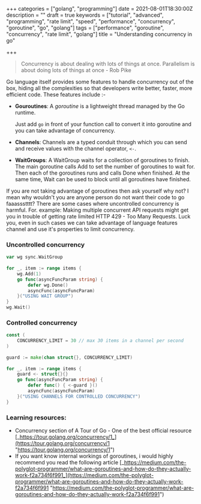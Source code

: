 +++
categories = ["golang", "programming"]
date = 2021-08-01T18:30:00Z
description = ""
draft = true
keywords = ["tutorial", "advanced", "programming", "rate limit", "speed", "performance", "concurrency", "goroutine", "go", "golang"]
tags = ["performance", "goroutine", "concurrency", "rate limit", "golang"]
title = "Understanding concurrency in go"

+++
> Concurrency is about dealing with lots of things at once. Parallelism is about doing lots of things at once - Rob Pike

Go language itself provides some features to handle concurrency out of the box, hiding all the complexities so that developers write better, faster, more efficient code. These features include :-

* **Gouroutines**: A _goroutine_ is a lightweight thread managed by the Go runtime.

  Just add `go` in front of your function call to convert it into goroutine and you can take advantage of concurrency.
* **Channels**: Channels are a typed conduit through which you can send and receive values with the channel operator, `<-`.
* **WaitGroups**: A WaitGroup waits for a collection of goroutines to finish. The main goroutine calls Add to set the number of goroutines to wait for. Then each of the goroutines runs and calls Done when finished. At the same time, Wait can be used to block until all goroutines have finished.

If you are not taking advantage of goroutines then ask yourself why not? I mean why wouldn't you are anyone person do not want their code to go faaassstttt? There are some cases where uncontrolled concurrency is harmful. For. example: Making multiple concurrent API requests might get you in trouble of getting rate limited HTTP 429 - Too Many Requests. Luck you, even in such cases we can take advantage of language features channel and use it's properties to limit concurrency.

### Uncontrolled concurrency

```go
var wg sync.WaitGroup
    
for _, item := range items {
	wg.Add(1)
	go func(asyncFuncParam string) {
		defer wg.Done()
		asyncFunc(asyncFuncParam)
	}("USING WAIT GROUP")
}
wg.Wait()
```

### Controlled concurrency

```go
const (
	CONCURRENCY_LIMIT = 30 // max 30 items in a channel per second 
)
    
guard := make(chan struct{}, CONCURRENCY_LIMIT)
    
for _, item := range items {
	guard <- struct{}{}
	go func(asyncFuncParam string) {
		defer func() { <-guard }()
		asyncFunc(asyncFuncParam)
	}("USING CHANNELS FOR CONTROLLED CONCURRENCY")
}
```

### Learning resources:

* Concurrency section of A Tour of Go - One of the best official resource [_https://tour.golang.org/concurrency/1_](https://tour.golang.org/concurrency/1 "https://tour.golang.org/concurrency/1")
* If you want know internal workings of goroutines, i would highly recommend you read the following article [_https://medium.com/the-polyglot-programmer/what-are-goroutines-and-how-do-they-actually-work-f2a734f6f991_](https://medium.com/the-polyglot-programmer/what-are-goroutines-and-how-do-they-actually-work-f2a734f6f991 "https://medium.com/the-polyglot-programmer/what-are-goroutines-and-how-do-they-actually-work-f2a734f6f991")